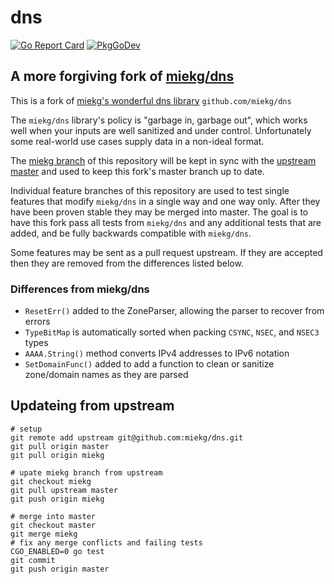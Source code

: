 # dns

[![Go Report Card](https://goreportcard.com/badge/github.com/lanrat/dns)](https://goreportcard.com/report/lanrat/dns)
[![PkgGoDev](https://pkg.go.dev/badge/github.com/lanrat/dns)](https://pkg.go.dev/github.com/lanrat/dns)

## A more forgiving fork of [miekg/dns](https://github.com/miekg/dns)

This is a fork of [miekg's wonderful dns library](https://github.com/miekg/dns) `github.com/miekg/dns`

The `miekg/dns` library's policy is "garbage in, garbage out", which works well when your inputs are well sanitized and under control. Unfortunately some real-world use cases supply data in a non-ideal format.

The [miekg branch](https://github.com/lanrat/dns/tree/miekg) of this repository will be kept in sync with the [upstream master](https://github.com/miekg/dns/tree/master) and used to keep this fork's master branch up to date.

Individual feature branches of this repository are used to test single features that modify `miekg/dns` in a single way and one way only. After they have been proven stable they may be merged into master. The goal is to have this fork pass all tests from `miekg/dns` and any additional tests that are added, and be fully backwards compatible with `miekg/dns`.

Some features may be sent as a pull request upstream. If they are accepted then they are removed from the differences listed below.

### Differences from miekg/dns

* `ResetErr()` added to the ZoneParser, allowing the parser to recover from errors
* `TypeBitMap` is automatically sorted when packing `CSYNC`, `NSEC`, and `NSEC3` types
* `AAAA.String()` method converts IPv4 addresses to IPv6 notation
* `SetDomainFunc()` added to add a function to clean or sanitize zone/domain names as they are parsed


## Updateing from upstream

```shell
# setup
git remote add upstream git@github.com:miekg/dns.git
git pull origin master
git pull origin miekg

# upate miekg branch from upstream
git checkout miekg
git pull upstream master
git push origin miekg

# merge into master
git checkout master
git merge miekg
# fix any merge conflicts and failing tests
CGO_ENABLED=0 go test
git commit
git push origin master
```